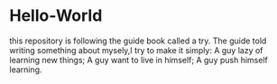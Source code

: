 
# Hello-World
this repository is following the guide book called a try.
The guide told writing something about mysely,I try to make it simply:
A guy lazy of learning new things;
A guy want to live in himself;
A guy push himself learning.
